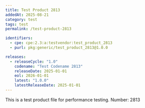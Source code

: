 ```yaml
---
title: Test Product 2813
addedAt: 2025-08-21
category: test
tags: test
permalink: /test-product-2813

identifiers:
  - cpe: cpe:2.3:a:testvendor:test_product_2813
  - purl: pkg:generic/test_product_2813@1.0.0

releases:
  - releaseCycle: "1.0"
    codename: "Test Codename 2813"
    releaseDate: 2025-01-01
    eol: 2026-01-01
    latest: "1.0.0"
    latestReleaseDate: 2025-01-01
---
```


This is a test product file for performance testing. Number: 2813

